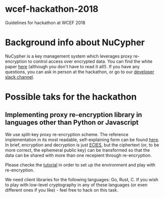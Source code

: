 # wcef-hackathon-2018
Guidelines for hackathon at WCEF 2018

# Background info about NuCypher

NuCypher is a key management system which leverages proxy re-encryption to control access over encrypted data.
You can find the white paper [here](https://cdn2.hubspot.net/hubfs/2807639/NuCypher%20KMS%20Technical%20White%20Paper.pdf?t=1510526466105) (although you don't have to read it all!).
If you have any questions, you can ask in person at the hackathon, or go to our [developer slack channel](https://nucypher-kms-slack.herokuapp.com/).

# Possible taks for the hackathon

## Implementing proxy re-encryption library in languages other than Python or Javascript

We use split-key proxy re-encryption scheme. The reference implementation in its most readable, self-explaining form can be found [here](https://github.com/nucypher/nucypher-pre-python/blob/master/npre/umbral.py). In brief, encryption and decryption is just [ECIES](https://en.wikipedia.org/wiki/Integrated_Encryption_Scheme), but the ciphertext (or, to be more correct, the ephemeral public key) can be transformed so that the data can be shared with more than one recepient through re-encryption.

Please checke the [tutorial](https://blog.nucypher.com/proxy-re-encryption-playground-in-python-3bc66170b9bf) in order to set up the environment and play with re-encryption.

We need client libraries for the following languages: Go, Rust, C. If you wish to play with low-level cryptography in any of these languages (or even different ones if you like) - feel free to hack on this task.
